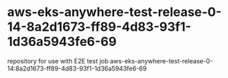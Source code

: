 # aws-eks-anywhere-test-release-0-14-8a2d1673-ff89-4d83-93f1-1d36a5943fe6-69
repository for use with E2E test job aws-eks-anywhere-test-release-0-14:8a2d1673-ff89-4d83-93f1-1d36a5943fe6-69
